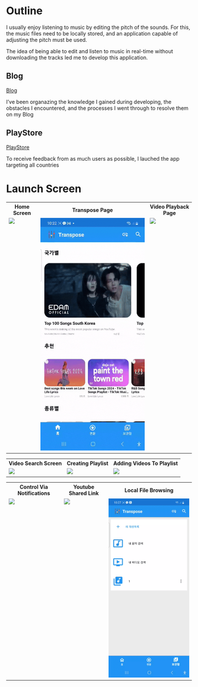 # Outline
I usually enjoy listening to music by editing the pitch of the sounds. For this, the music files need to be locally stored, and an application capable of adjusting the pitch must be used.

The idea of being able to edit and listen to music in real-time without downloading the tracks led me to develop this application.





## Blog

[Blog](https://joh9911-programming-note.tistory.com/category/%EC%95%88%EB%93%9C%EB%A1%9C%EC%9D%B4%EB%93%9C%20%ED%94%84%EB%A1%9C%EC%A0%9D%ED%8A%B8/%EC%9C%A0%ED%8A%9C%EB%B8%8C%20%EC%9D%8C%EC%A0%95%20%EC%A1%B0%EC%A0%88%20%EC%96%B4%ED%94%8C%EB%A6%AC%EC%BC%80%EC%9D%B4%EC%85%98)


I’ve been organazing the knowledge I gained during developing, the obstacles I encountered, and the processes I went through to resolve them on my Blog



## PlayStore

[PlayStore](https://play.google.com/store/apps/details?id=com.myFile.transpose&hl=En)


To receive feedback from as much users as possible, I lauched the app targeting all countries




# Launch Screen

<table>
    <tr>
        <th>Home Screen</th>
        <th>Transpose Page</th>
        <th>Video Playback Page</th>
    </tr>
    <tr>
        <td valign="top">
            <img src="https://github.com/joh9911/Transpose_Readme/blob/main/assets/transposepage-ezgif.com-video-to-gif-converter.gif"  width="100%" />
        </td>
        <td valign="top">
            <img src="https://github.com/joh9911/Transpose_Readme/blob/main/assets/firstpage-ezgif.com-video-to-gif-converter.gif"  width="100%"/>
        </td>
        <td valign="top">
            <img src="https://github.com/joh9911/Transpose_Readme/blob/main/assets/videoplaybackpage-ezgif.com-video-to-gif-converter.gif"  width="100%"/>
        </td>
    </tr>
</table>
   
   
   
   
   
   

<table>
    <tr>
        <th>Video Search Screen</th>
        <th>Creating Playlist</th>
        <th>Adding Videos To Playlist</th>
    </tr>
    <tr>
        <td valign="top">
            <img src="https://github.com/joh9911/Transpose_Readme/blob/main/assets/searchandplay-ezgif.com-video-to-gif-converter.gif"  width="100%" />
        </td>
        <td valign="top">
            <img src="https://github.com/joh9911/Transpose_Readme/blob/main/assets/createplaylist-ezgif.com-video-to-gif-converter.gif"  width="100%"/>
        </td>
        <td valign="top">
            <img src="https://github.com/joh9911/Transpose_Readme/blob/main/assets/addvideotoplaylist-ezgif.com-video-to-gif-converter.gif"  width="100%"/>
        </td>
    </tr>
</table>






<table>
    <tr>
        <th>Control Via Notifications</th>
        <th>Youtube Shared Link</th>
        <th>Local File Browsing</th>
    </tr>
    <tr>
        <td valign="top">
            <img src="https://github.com/joh9911/Transpose_Readme/blob/main/assets/notification-ezgif.com-video-to-gif-converter.gif"  width="100%" />
        </td>
        <td valign="top">
            <img src="https://github.com/joh9911/Transpose_Readme/blob/main/assets/youtubeSharedLink-ezgif.com-video-to-gif-converter%20(1).gif"  width="100%"/>
        </td>
        <td valign="top">
            <img src="https://github.com/joh9911/Transpose_Readme/blob/main/assets/localfile-ezgif.com-video-to-gif-converter.gif"  width="100%"/>
        </td>
    </tr>
</table>
